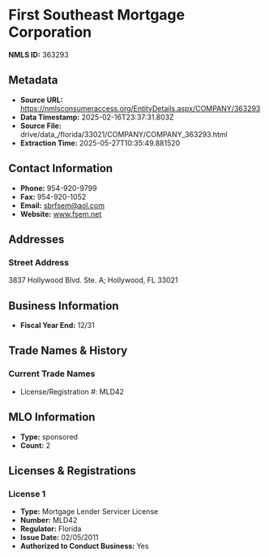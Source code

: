 # First Southeast Mortgage Corporation

**NMLS ID:** 363293

## Metadata
- **Source URL:** https://nmlsconsumeraccess.org/EntityDetails.aspx/COMPANY/363293
- **Data Timestamp:** 2025-02-16T23:37:31.803Z
- **Source File:** drive/data_/florida/33021/COMPANY/COMPANY_363293.html
- **Extraction Time:** 2025-05-27T10:35:49.881520

## Contact Information
- **Phone:** 954-920-9799
- **Fax:** 954-920-1052
- **Email:** sbrfsem@aol.com
- **Website:** www.fsem.net

## Addresses
### Street Address
3837 Hollywood Blvd. Ste. A; Hollywood, FL 33021

## Business Information
- **Fiscal Year End:** 12/31

## Trade Names & History
### Current Trade Names
- License/Registration #: MLD42

## MLO Information
- **Type:** sponsored
- **Count:** 2

## Licenses & Registrations

### License 1
- **Type:** Mortgage Lender Servicer License
- **Number:** MLD42
- **Regulator:** Florida
- **Issue Date:** 02/05/2011
- **Authorized to Conduct Business:** Yes
